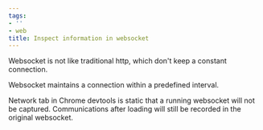 ```yaml
---
tags:
- ''
- web
title: Inspect information in websocket
---
```


Websocket is not like traditional http, which don't keep a constant connection.

Websocket maintains a connection within a predefined interval. 

Network tab in Chrome devtools is static that a running websocket will not be captured. Communications after loading will still be recorded in the original websocket.
